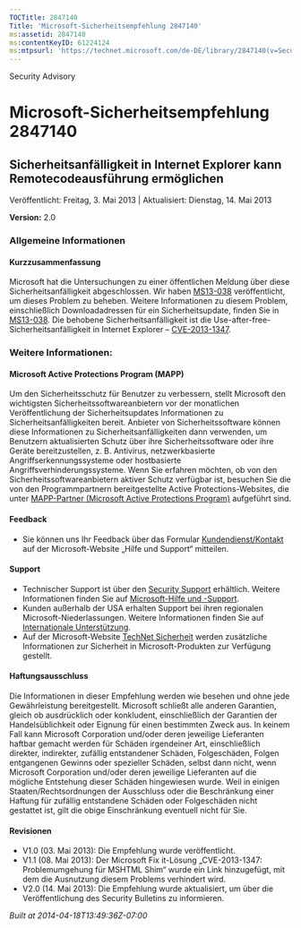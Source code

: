 ```yaml
---
TOCTitle: 2847140
Title: 'Microsoft-Sicherheitsempfehlung 2847140'
ms:assetid: 2847140
ms:contentKeyID: 61224124
ms:mtpsurl: 'https://technet.microsoft.com/de-DE/library/2847140(v=Security.10)'
---
```


Security Advisory

Microsoft-Sicherheitsempfehlung 2847140
=======================================

Sicherheitsanfälligkeit in Internet Explorer kann Remotecodeausführung ermöglichen
----------------------------------------------------------------------------------

Veröffentlicht: Freitag, 3. Mai 2013 | Aktualisiert: Dienstag, 14. Mai 2013

**Version:** 2.0

### Allgemeine Informationen

#### Kurzzusammenfassung

Microsoft hat die Untersuchungen zu einer öffentlichen Meldung über diese Sicherheitsanfälligkeit abgeschlossen. Wir haben [MS13-038](http://go.microsoft.com/fwlink/?linkid=299892) veröffentlicht, um dieses Problem zu beheben. Weitere Informationen zu diesem Problem, einschließlich Downloadadressen für ein Sicherheitsupdate, finden Sie in [MS13-038](http://go.microsoft.com/fwlink/?linkid=299892). Die behobene Sicherheitsanfälligkeit ist die Use-after-free-Sicherheitsanfälligkeit in Internet Explorer – [CVE-2013-1347](http://www.cve.mitre.org/cgi-bin/cvename.cgi?name=cve-2013-1347).

### Weitere Informationen:

#### Microsoft Active Protections Program (MAPP)

Um den Sicherheitsschutz für Benutzer zu verbessern, stellt Microsoft den wichtigsten Sicherheitssoftwareanbietern vor der monatlichen Veröffentlichung der Sicherheitsupdates Informationen zu Sicherheitsanfälligkeiten bereit. Anbieter von Sicherheitssoftware können diese Informationen zu Sicherheitsanfälligkeiten dann verwenden, um Benutzern aktualisierten Schutz über ihre Sicherheitssoftware oder ihre Geräte bereitzustellen, z. B. Antivirus, netzwerkbasierte Angriffserkennungssysteme oder hostbasierte Angriffsverhinderungssysteme. Wenn Sie erfahren möchten, ob von den Sicherheitssoftwareanbietern aktiver Schutz verfügbar ist, besuchen Sie die von den Programmpartnern bereitgestellte Active Protections-Websites, die unter [MAPP-Partner (Microsoft Active Protections Program)](http://go.microsoft.com/fwlink/?linkid=215201) aufgeführt sind.

#### Feedback

-   Sie können uns Ihr Feedback über das Formular [Kundendienst/Kontakt](http://support.microsoft.com/kb/?scid=sw;en;1257&showpage=1&ws=technet&sd=tech) auf der Microsoft-Website „Hilfe und Support“ mitteilen.

#### Support

-   Technischer Support ist über den [Security Support](http://go.microsoft.com/fwlink/?linkid=21131) erhältlich. Weitere Informationen finden Sie auf [Microsoft-Hilfe und -Support](http://support.microsoft.com/).
-   Kunden außerhalb der USA erhalten Support bei ihren regionalen Microsoft-Niederlassungen. Weitere Informationen finden Sie auf [Internationale Unterstützung](http://go.microsoft.com/fwlink/?linkid=21155).
-   Auf der Microsoft-Website [TechNet Sicherheit](http://technet.microsoft.com/de-de/security/default.aspx) werden zusätzliche Informationen zur Sicherheit in Microsoft-Produkten zur Verfügung gestellt.

#### Haftungsausschluss

Die Informationen in dieser Empfehlung werden wie besehen und ohne jede Gewährleistung bereitgestellt. Microsoft schließt alle anderen Garantien, gleich ob ausdrücklich oder konkludent, einschließlich der Garantien der Handelsüblichkeit oder Eignung für einen bestimmten Zweck aus. In keinem Fall kann Microsoft Corporation und/oder deren jeweilige Lieferanten haftbar gemacht werden für Schäden irgendeiner Art, einschließlich direkter, indirekter, zufällig entstandener Schäden, Folgeschäden, Folgen entgangenen Gewinns oder spezieller Schäden, selbst dann nicht, wenn Microsoft Corporation und/oder deren jeweilige Lieferanten auf die mögliche Entstehung dieser Schäden hingewiesen wurde. Weil in einigen Staaten/Rechtsordnungen der Ausschluss oder die Beschränkung einer Haftung für zufällig entstandene Schäden oder Folgeschäden nicht gestattet ist, gilt die obige Einschränkung eventuell nicht für Sie.

#### Revisionen

-   V1.0 (03. Mai 2013): Die Empfehlung wurde veröffentlicht.
-   V1.1 (08. Mai 2013): Der Microsoft Fix it-Lösung „CVE-2013-1347: Problemumgehung für MSHTML Shim“ wurde ein Link hinzugefügt, mit dem die Ausnutzung diesem Problems verhindert wird.
-   V2.0 (14. Mai 2013): Die Empfehlung wurde aktualisiert, um über die Veröffentlichung des Security Bulletins zu informieren.

*Built at 2014-04-18T13:49:36Z-07:00*

